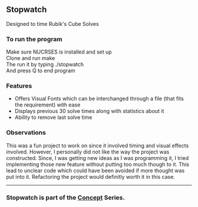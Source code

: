 ## Stopwatch
Designed to time Rubik's Cube Solves <br />

### To run the program
Make sure NUCRSES is installed and set up <br/>
Clone and run make <br/>
The run it by typing ./stopwatch <br/>
And press Q to end program

### Features
 - Offers Visual Fonts which can be interchanged through a file (that fits the requirement) with ease <br/>
 - Displays previous 30 solve times along with statistics about it <br/>
 - Ability to remove last solve time <br/>

### Observations
This was a fun project to work on since it involved timing and visual effects involved.
However, I personally did not like the way the project was constructed. Since, I was getting
new ideas as I was programming it, I tried implementing those new feature without putting too 
much though to it. This lead to unclear code which could have been avoided if more thought was
put into it. Refactoring the project would definitly worth it in this case. 

---
### Stopwatch is part of the [Concept](https://github.com/azimex/Concept) Series.
